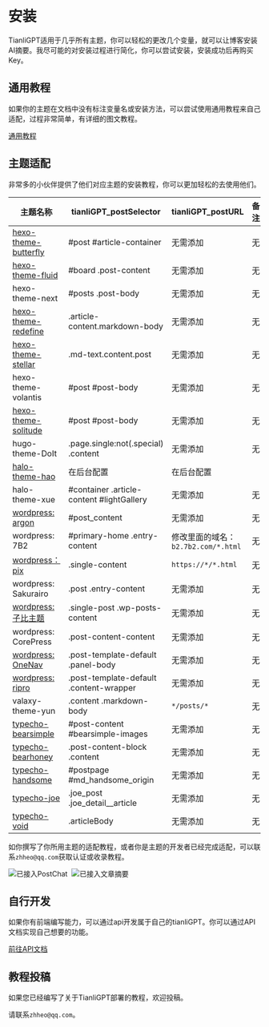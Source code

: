 # 安装

TianliGPT适用于几乎所有主题，你可以轻松的更改几个变量，就可以让博客安装AI摘要。我尽可能的对安装过程进行简化，你可以尝试安装，安装成功后再购买Key。

## 通用教程

如果你的主题在文档中没有标注变量名或安装方法，可以尝试使用通用教程来自己适配，过程非常简单，有详细的图文教程。

[通用教程](/theme/custom)

## 主题适配

非常多的小伙伴提供了他们对应主题的安装教程，你可以更加轻松的去使用他们。

| 主题名称             | tianliGPT_postSelector         | tianliGPT_postURL | 备注 |
| -------------------- | ------------------------ | --- | --- |
| [hexo-theme-butterfly](./theme/hexo-theme-butterfly) | #post #article-container | 无需添加 | 无 |
| [hexo-theme-fluid](./theme/hexo-theme-fluid) | #board .post-content | 无需添加 | 无 |
| hexo-theme-next      | #posts .post-body        | 无需添加 | 无 |
| [hexo-theme-redefine](https://github.com/zhheo/Post-Abstract-AI/issues/42)      | .article-content.markdown-body       | 无需添加 | 无 |
| [hexo-theme-stellar](https://github.com/zhheo/Post-Abstract-AI/issues/1) | .md-text.content.post | 无需添加 | 无 |
| hexo-theme-volantis | #post #post-body | 无需添加 | 无 |
| [hexo-theme-solitude](./theme/hexo-theme-solitude) | #post #post-body | 无需添加 | 无 |
| hugo-theme-DoIt | .page.single:not(.special) .content | 无需添加 | 无 |
| [halo-theme-hao](./theme/halo-theme-hao) | 在后台配置 | 在后台配置 |
| halo-theme-xue | #container .article-content #lightGallery | 无需添加 | 无 |
| [wordpress: argon](./theme/wordpress-argon) | #post_content | 无需添加 | 无 |
| wordpress: 7B2 | #primary-home .entry-content | 修改里面的域名：`b2.7b2.com/*.html` | 无 |
| [wordpress：pix](https://github.com/zhheo/Post-Abstract-AI/issues/8) | .single-content | `https://*/*.html` | 无 |
| wordpress: Sakurairo | .post .entry-content | 无需添加 | 无 |
| [wordpress: 子比主题](./theme/wordpress-zibi) | .single-post .wp-posts-content | 无需添加 | 无 |
| wordpress: CorePress | .post-content-content | 无需添加 | 无 |
| [wordpress: OneNav](https://github.com/zhheo/Post-Abstract-AI/issues/14) | .post-template-default .panel-body | 无需添加 | 无 |
| [wordpress: ripro](https://github.com/zhheo/Post-Abstract-AI/issues/26) | .post-template-default .content-wrapper | 无需添加 | 无 |
| valaxy-theme-yun | .content .markdown-body | `*/posts/*` | 无 |
| [typecho-bearsimple](https://github.com/zhheo/Post-Abstract-AI/issues/29) | #post-content #bearsimple-images | 无需添加 | 无 |
| [typecho-bearhoney](https://github.com/zhheo/Post-Abstract-AI/issues/30) | .post-content-block .content | 无需添加 | 无 |
| [typecho-handsome](https://github.com/zhheo/Post-Abstract-AI/issues/12) | #postpage #md_handsome_origin | 无需添加 | 无 |
| [typecho-joe](https://github.com/zhheo/Post-Abstract-AI/issues/27) | .joe_post .joe_detail__article | 无需添加 | 无 |
| [typecho-void](https://github.com/zhheo/Post-Abstract-AI/issues/32) | .articleBody | 无需添加 | 无 |

如你撰写了你所用主题的适配教程，或者你是主题的开发者已经完成适配，可以联系`zhheo@qq.com`获取认证或收录教程。

<div class="img_container">

![已接入PostChat](/img/PostChat认证.svg) ![已接入文章摘要](/img/文章摘要认证.svg)
<style>
  .img_container p {
    display: flex; 
    gap: 8px;
  }
</style>
</div>



## 自行开发

如果你有前端编写能力，可以通过api开发属于自己的tianliGPT。你可以通过API文档实现自己想要的功能。

[前往API文档](/api)

## 教程投稿

如果您已经编写了关于TianliGPT部署的教程，欢迎投稿。

请联系`zhheo@qq.com`。